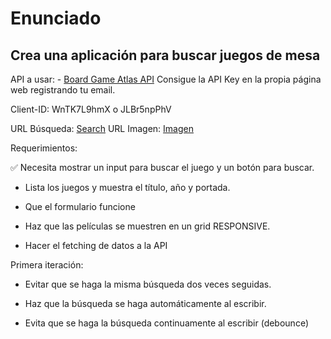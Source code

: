 # Enunciado

## Crea una aplicación para buscar juegos de mesa

API a usar: - [Board Game Atlas API](https://www.boardgameatlas.com/api/docs) Consigue la API Key en la propia página web registrando tu email.

Client-ID: WnTK7L9hmX o JLBr5npPhV

URL Búsqueda: [Search](https://api.boardgameatlas.com/api/search?limit=1&ids=LvcBJmB8US&name=Catan&fields=name,description&fuzzy_match=true&client_id=JLBr5npPhV)
URL Imagen: [Imagen](https://api.boardgameatlas.com/api/game/images?game_id=LvcBJmB8US&limit=20&client_id=WnTK7L9hmX)

Requerimientos:

✅ Necesita mostrar un input para buscar el juego y un botón para buscar.

- Lista los juegos y muestra el título, año y portada.

- Que el formulario funcione

- Haz que las películas se muestren en un grid RESPONSIVE.

- Hacer el fetching de datos a la API

Primera iteración:

- Evitar que se haga la misma búsqueda dos veces seguidas.

- Haz que la búsqueda se haga automáticamente al escribir.

- Evita que se haga la búsqueda continuamente al escribir (debounce)
